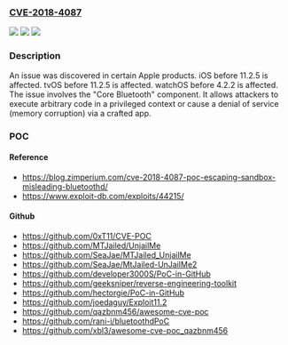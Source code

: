 ### [CVE-2018-4087](https://cve.mitre.org/cgi-bin/cvename.cgi?name=CVE-2018-4087)
![](https://img.shields.io/static/v1?label=Product&message=n%2Fa&color=blue)
![](https://img.shields.io/static/v1?label=Version&message=n%2Fa&color=blue)
![](https://img.shields.io/static/v1?label=Vulnerability&message=n%2Fa&color=brighgreen)

### Description

An issue was discovered in certain Apple products. iOS before 11.2.5 is affected. tvOS before 11.2.5 is affected. watchOS before 4.2.2 is affected. The issue involves the "Core Bluetooth" component. It allows attackers to execute arbitrary code in a privileged context or cause a denial of service (memory corruption) via a crafted app.

### POC

#### Reference
- https://blog.zimperium.com/cve-2018-4087-poc-escaping-sandbox-misleading-bluetoothd/
- https://www.exploit-db.com/exploits/44215/

#### Github
- https://github.com/0xT11/CVE-POC
- https://github.com/MTJailed/UnjailMe
- https://github.com/SeaJae/MTJailed_UnjailMe
- https://github.com/SeaJae/MtJailed-UnJailMe2
- https://github.com/developer3000S/PoC-in-GitHub
- https://github.com/geeksniper/reverse-engineering-toolkit
- https://github.com/hectorgie/PoC-in-GitHub
- https://github.com/joedaguy/Exploit11.2
- https://github.com/qazbnm456/awesome-cve-poc
- https://github.com/rani-i/bluetoothdPoC
- https://github.com/xbl3/awesome-cve-poc_qazbnm456

